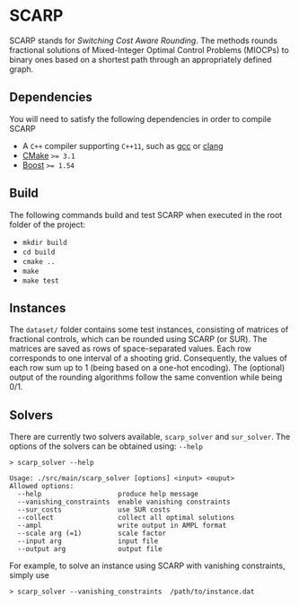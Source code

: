 # SCARP

SCARP stands for *Switching Cost Aware Rounding*. The methods rounds
fractional solutions of Mixed-Integer Optimal Control Problems
(MIOCPs) to binary ones based on a shortest path through an
appropriately defined graph.

## Dependencies

You will need to satisfy the following dependencies in order to compile SCARP

- A `C++` compiler supporting `C++11`, such as [gcc](https://gcc.gnu.org/) or [clang](https://clang.llvm.org/)
- [CMake](https://cmake.org/) `>= 3.1`
- [Boost](https://www.boost.org/) `>= 1.54`

## Build

The following commands build and test SCARP when executed in the
root folder of the project:

- `mkdir build`
- `cd build`
- `cmake ..`
- `make`
- `make test`

## Instances

The `dataset/` folder contains some test instances, consisting of
matrices of fractional controls, which can be rounded using SCARP (or
SUR).  The matrices are saved as rows of space-separated values.  Each
row corresponds to one interval of a shooting grid. Consequently, the
values of each row sum up to 1 (being based on a one-hot encoding).
The (optional) output of the rounding algorithms follow the same
convention while being 0/1.

## Solvers

There are currently two solvers available, `scarp_solver` and `sur_solver`.
The options of the solvers can be obtained using: `--help`

```
> scarp_solver --help

Usage: ./src/main/scarp_solver [options] <input> <ouput>
Allowed options:
  --help                   produce help message
  --vanishing_constraints  enable vanishing constraints
  --sur_costs              use SUR costs
  --collect                collect all optimal solutions
  --ampl                   write output in AMPL format
  --scale arg (=1)         scale factor
  --input arg              input file
  --output arg             output file
```

For example, to solve an instance using SCARP with vanishing constraints,
simply use

```
> scarp_solver --vanishing_constraints  /path/to/instance.dat
```
